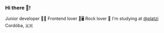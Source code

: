 ### Hi there 👋!
Junior developer 👨‍💻 
Frontend lover 💙🖥
Rock lover 🎸
I'm studying at [@platzi](https://github.com/platzi) 
Cordóba, 🇦🇷



<!--
**Theogoro/Theogoro** is a ✨ _special_ ✨ repository because its `README.md` (this file) appears on your GitHub profile.

Here are some ideas to get you started:

- 🔭 I’m currently working on ...
- 🌱 I’m currently learning ...
- 👯 I’m looking to collaborate on ...
- 🤔 I’m looking for help with ...
- 💬 Ask me about ...
- 📫 How to reach me: ...
- 😄 Pronouns: ...
- ⚡ Fun fact: ...
-->
